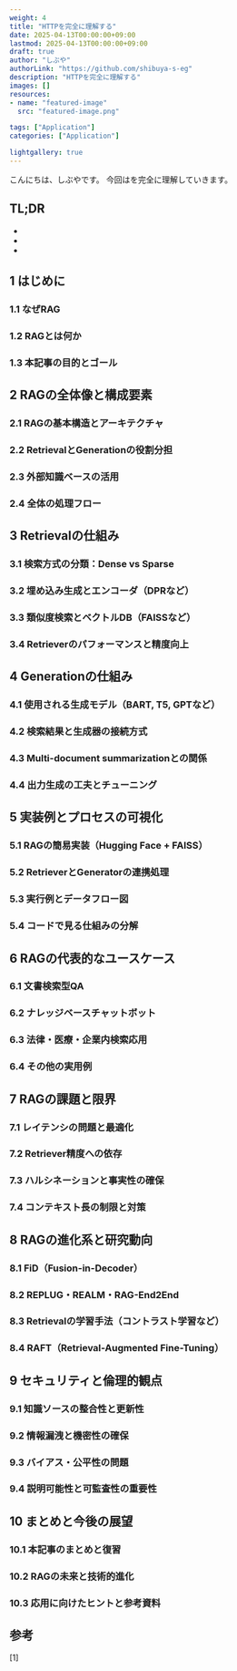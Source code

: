 ```yaml
---
weight: 4
title: "HTTPを完全に理解する"
date: 2025-04-13T00:00:00+09:00
lastmod: 2025-04-13T00:00:00+09:00
draft: true
author: "しぶや"
authorLink: "https://github.com/shibuya-s-eg"
description: "HTTPを完全に理解する"
images: []
resources:
- name: "featured-image"
  src: "featured-image.png"

tags: ["Application"]
categories: ["Application"]

lightgallery: true
---
```


<!--
Todo:
- TLDR

-->


こんにちは、しぶやです。
今回はを完全に理解していきます。


## TL;DR

*
*
*

## 1 はじめに
### 1.1 なぜRAG
### 1.2 RAGとは何か
### 1.3 本記事の目的とゴール

## 2 RAGの全体像と構成要素
### 2.1 RAGの基本構造とアーキテクチャ
### 2.2 RetrievalとGenerationの役割分担
### 2.3 外部知識ベースの活用
### 2.4 全体の処理フロー

## 3 Retrievalの仕組み
### 3.1 検索方式の分類：Dense vs Sparse
### 3.2 埋め込み生成とエンコーダ（DPRなど）
### 3.3 類似度検索とベクトルDB（FAISSなど）
### 3.4 Retrieverのパフォーマンスと精度向上

## 4 Generationの仕組み
### 4.1 使用される生成モデル（BART, T5, GPTなど）
### 4.2 検索結果と生成器の接続方式
### 4.3 Multi-document summarizationとの関係
### 4.4 出力生成の工夫とチューニング

## 5 実装例とプロセスの可視化
### 5.1 RAGの簡易実装（Hugging Face + FAISS）
### 5.2 RetrieverとGeneratorの連携処理
### 5.3 実行例とデータフロー図
### 5.4 コードで見る仕組みの分解

## 6 RAGの代表的なユースケース
### 6.1 文書検索型QA
### 6.2 ナレッジベースチャットボット
### 6.3 法律・医療・企業内検索応用
### 6.4 その他の実用例

## 7 RAGの課題と限界
### 7.1 レイテンシの問題と最適化
### 7.2 Retriever精度への依存
### 7.3 ハルシネーションと事実性の確保
### 7.4 コンテキスト長の制限と対策

## 8 RAGの進化系と研究動向
### 8.1 FiD（Fusion-in-Decoder）
### 8.2 REPLUG・REALM・RAG-End2End
### 8.3 Retrievalの学習手法（コントラスト学習など）
### 8.4 RAFT（Retrieval-Augmented Fine-Tuning）

## 9 セキュリティと倫理的観点
### 9.1 知識ソースの整合性と更新性
### 9.2 情報漏洩と機密性の確保
### 9.3 バイアス・公平性の問題
### 9.4 説明可能性と可監査性の重要性

## 10 まとめと今後の展望
### 10.1 本記事のまとめと復習
### 10.2 RAGの未来と技術的進化
### 10.3 応用に向けたヒントと参考資料



## 参考

[1] []()
